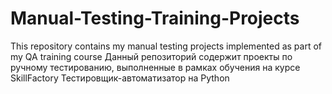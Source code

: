 # Manual-Testing-Training-Projects
This repository contains my manual testing projects implemented as part of my QA training course
Данный репозиторий содержит проекты по ручному тестированию, выполненные в рамках обучения на курсе SkillFactory Тестировщик-автоматизатор на Python
